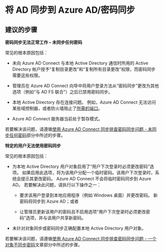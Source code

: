 <properties
    pageTitle="Synchronizing AD to Azure AD/Password synchronization"
    description="将 AD 同步到 Azure AD/密码同步"
    service="microsoft.activedirectory"
    resource="activedirectory"
    authors="cychua"
    displayOrder=""
    selfHelpType="generic"
    supportTopicIds="32142240"
    resourceTags=""
    productPesIds="14785"
    cloudEnvironments="public"
/>


# <a name="synchronizing-ad-to-azure-adpassword-synchronization"></a>将 AD 同步到 Azure AD/密码同步

## <a name="recommended-steps"></a>建议的步骤

**密码同步无法正常工作 – 未同步任何密码**

常见的根本原因包括：

  * 未向 Azure AD Connect 与本地 Active Directory 通信时所用的 Active Directory 帐户授予“复制目录更改”和“复制所有目录更改”权限，而密码同步需要这些权限。

  * 管理员在 Azure AD Connect 向导中将用户登录方法从“密码同步”更改为其他选项（例如“与 AD FS 联合”）之后已禁用密码同步。

  * 本地 Active Directory 存在连接问题。 例如，Azure AD Connect 无法访问某些域控制器，或者防火墙阻止了[所需的端口](https://docs.microsoft.com/azure/active-directory/connect/active-directory-aadconnect-ports#table-1---azure-ad-connect-and-on-premises-ad)。

  * Azure AD Connect 服务器当前处于暂存模式。

若要解决该问题，请遵循[使用 Azure AD Connect 同步排查密码同步问题 - 未同步任何密码](https://docs.microsoft.com/azure/active-directory/connect/active-directory-aadconnectsync-troubleshoot-password-synchronization#no-passwords-are-synchronized)部分中所述的步骤。


**特定的用户无法使用密码同步**

常见的根本原因包括：

  * 为本地 Active Directory 用户对象启用了“用户下次登录时必须更改密码”选项。 如果启用此选项，将为该用户分配一个临时密码。该用户下次登录时，系统会提示其更改密码。 Azure AD Connect 不会将临时密码同步到 Azure AD。 若要解决此问题，请执行以下操作之一：

    * 要求该用户登录到本地应用程序（例如 Windows 桌面）并更改密码。 新密码将同步到 Azure AD；或者

    * 让管理员更新该用户的密码且不启用选项“用户下次登录时必须更改密码”选项，并与该用户共享新密码。

  * 未针对对象同步或密码同步正确配置本地 Active Directory 用户对象。

若要解决该问题，请遵循[使用 Azure AD Connect 同步排查密码同步问题 - 一个对象不同步密码](https://docs.microsoft.com/azure/active-directory/connect/active-directory-aadconnectsync-troubleshoot-password-synchronization#one-object-is-not-synchronizing-passwords)文章部分中所述的步骤。

